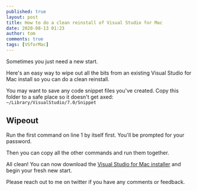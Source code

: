 ```yaml
---
published: true
layout: post
title: How to do a clean reinstall of Visual Studio for Mac
date: 2020-08-13 01:23
author: tom
comments: true
tags: [VSforMac]
---
```


Sometimes you just need a new start.  

Here's an easy way to wipe out all the bits from an existing Visual Studio for Mac install so you can do a clean reinstall.  

You may want to save any code snippet files you've created. Copy this folder to a safe place so it doesn't get axed: `~/Library/VisualStudio/7.0/Snippet`  

## Wipeout

Run the first command on line 1 by itself first. You'll be prompted for your password.  

Then you can copy all the other commands and run them together.

<script src="https://gist.github.com/TomSoderling/4732a9a26e81e9f2c0828313c1a68b1c.js"></script>

 All clean! You can now download the [Visual Studio for Mac installer](https://visualstudio.microsoft.com/vs/mac) and begin your fresh new start.
 
 Please reach out to me on twitter if you have any comments or feedback.
